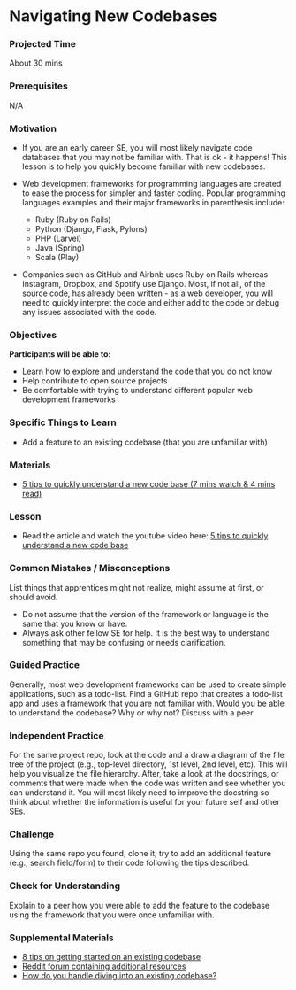 # Navigating New Codebases

### Projected Time
About 30 mins

### Prerequisites
N/A

### Motivation
- If you are an early career SE, you will most likely navigate code databases that you may not be familiar with. That is ok - it happens! This lesson is to help you quickly become familiar with new codebases.

- Web development frameworks for programming languages are created to ease the process for simpler and faster coding. Popular programming languages examples and their major frameworks in parenthesis include:
  - Ruby (Ruby on Rails)
  - Python (Django, Flask, Pylons) 
  - PHP (Larvel) 
  - Java (Spring)
  - Scala (Play)

- Companies such as GitHub and Airbnb uses Ruby on Rails whereas Instagram, Dropbox, and Spotify use Django. Most, if not all, of the source code, has already been written - as a web developer, you will need to quickly interpret the code and either add to the code or debug any issues associated with the code.

### Objectives
**Participants will be able to:**
- Learn how to explore and understand the code that you do not know
- Help contribute to open source projects 
- Be comfortable with trying to understand different popular web development frameworks 

### Specific Things to Learn
- Add a feature to an existing codebase (that you are unfamiliar with)
    
### Materials
- [5 tips to quickly understand a new code base (7 mins watch & 4 mins read)]((https://medium.com/humans-create-software/5-tips-to-quickly-understand-a-new-code-base-a578b08f3593))

### Lesson
- Read the article and watch the youtube video here: [5 tips to quickly understand a new code base](https://medium.com/humans-create-software/5-tips-to-quickly-understand-a-new-code-base-a578b08f3593)

### Common Mistakes / Misconceptions
List things that apprentices might not realize, might assume at first, or should avoid.
- Do not assume that the version of the framework or language is the same that you know or have. 
- Always ask other fellow SE for help. It is the best way to understand something that may be confusing or needs clarification.

### Guided Practice
Generally, most web development frameworks can be used to create simple applications, such as a todo-list. Find a GitHub repo that creates a todo-list app and uses a framework that you are not familiar with. Would you be able to understand the codebase? Why or why not? Discuss with a peer.

### Independent Practice
For the same project repo, look at the code and a draw a diagram of the file tree of the project (e.g., top-level directory, 1st level, 2nd level, etc). This will help you visualize the file hierarchy. After, take a look at the docstrings, or comments that were made when the code was written and see whether you can understand it. You will most likely need to improve the docstring so think about whether the information is useful for your future self and other SEs. 

### Challenge
Using the same repo you found, clone it, try to add an additional feature (e.g., search field/form) to their code following the tips described.

### Check for Understanding
Explain to a peer how you were able to add the feature to the codebase using the framework that you were once unfamiliar with. 

### Supplemental Materials
- [8 tips on getting started on an existing codebase]( https://quickleft.com/blog/8-tips-get-started-existing-codebase/)
- [Reddit forum containing additional resources](https://www.reddit.com/r/learnprogramming/comments/3ebgy3/how_do_i_start_understanding_a_humongous_codebase/)
- [How do you handle diving into an existing codebase?](https://code.likeagirl.io/how-do-you-handle-diving-into-an-existing-codebase-6510b22b3c07)

